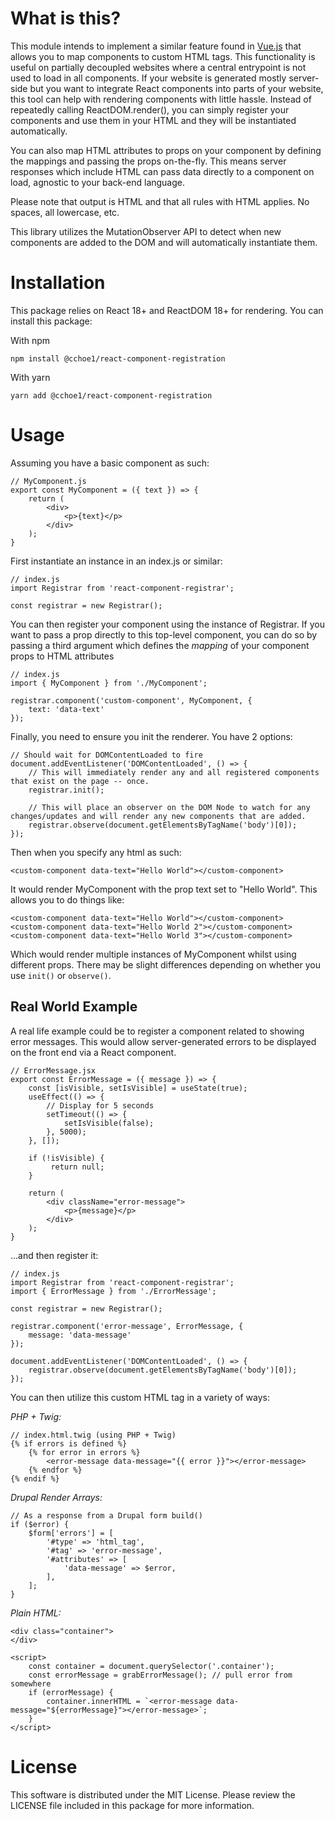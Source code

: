 # What is this?
This module intends to implement a similar feature found in [Vue.js](https://vuejs.org/guide/components/registration.html) that allows you to map components to custom HTML tags.  This functionality is useful on partially decoupled websites where a central entrypoint is not used to load in all components.  If your website is generated mostly server-side but you want to integrate React components into parts of your website, this tool can help with rendering components with little hassle.  Instead of repeatedly calling ReactDOM.render(), you can simply register your components and use them in your HTML and they will be instantiated automatically.

You can also map HTML attributes to props on your component by defining the mappings and passing the props on-the-fly.  This means server responses which include HTML can pass data directly to a component on load, agnostic to your back-end language.


Please note that output is HTML and that all rules with HTML applies.  No spaces, all lowercase, etc.

This library utilizes the MutationObserver API to detect when new components are added to the DOM and will automatically instantiate them. 

# Installation

This package relies on React 18+ and ReactDOM 18+ for rendering.  You can install this package:

With npm

    npm install @cchoe1/react-component-registration

With yarn

    yarn add @cchoe1/react-component-registration

# Usage

Assuming you have a basic component as such:

    // MyComponent.js
    export const MyComponent = ({ text }) => {
        return (
            <div>
                <p>{text}</p>
            </div>
        );
    }

First instantiate an instance in an index.js or similar:

    // index.js
    import Registrar from 'react-component-registrar';

    const registrar = new Registrar();

You can then register your component using the instance of Registrar.  If you want to pass a prop directly to this top-level component, you can do so by passing a third argument which defines the *mapping* of your component props to HTML attributes

    // index.js
    import { MyComponent } from './MyComponent';

    registrar.component('custom-component', MyComponent, {
        text: 'data-text'
    });

Finally, you need to ensure you init the renderer.  You have 2 options:

    // Should wait for DOMContentLoaded to fire
    document.addEventListener('DOMContentLoaded', () => {
        // This will immediately render any and all registered components that exist on the page -- once.
        registrar.init();

        // This will place an observer on the DOM Node to watch for any changes/updates and will render any new components that are added.
        registrar.observe(document.getElementsByTagName('body')[0]);
    });

Then when you specify any html as such:

    <custom-component data-text="Hello World"></custom-component>

It would render MyComponent with the prop text set to "Hello World".  This allows you to do things like:

    <custom-component data-text="Hello World"></custom-component>
    <custom-component data-text="Hello World 2"></custom-component>
    <custom-component data-text="Hello World 3"></custom-component>

Which would render multiple instances of MyComponent whilst using different props.  There may be slight differences depending on whether you use `init()` or `observe()`.

## Real World Example

A real life example could be to register a component related to showing error messages.  This would allow server-generated errors to be displayed on the front end via a React component.

    // ErrorMessage.jsx
    export const ErrorMessage = ({ message }) => {
        const [isVisible, setIsVisible] = useState(true);
        useEffect(() => {
            // Display for 5 seconds
            setTimeout(() => {
                setIsVisible(false);
            }, 5000);
        }, []);

        if (!isVisible) {
             return null;
        }

        return (
            <div className="error-message">
                <p>{message}</p>
            </div>
        );
    }

...and then register it:

    // index.js
    import Registrar from 'react-component-registrar';
    import { ErrorMessage } from './ErrorMessage';

    const registrar = new Registrar();

    registrar.component('error-message', ErrorMessage, {
        message: 'data-message'
    });

    document.addEventListener('DOMContentLoaded', () => {
        registrar.observe(document.getElementsByTagName('body')[0]);
    });
    

You can then utilize this custom HTML tag in a variety of ways:

*PHP + Twig:*

    // index.html.twig (using PHP + Twig)
    {% if errors is defined %}
        {% for error in errors %}
            <error-message data-message="{{ error }}"></error-message>
        {% endfor %}
    {% endif %}

*Drupal Render Arrays:*

    // As a response from a Drupal form build()
    if ($error) {
        $form['errors'] = [
            '#type' => 'html_tag',
            '#tag' => 'error-message',
            '#attributes' => [
                'data-message' => $error,
            ],
        ];
    }

*Plain HTML:*

    <div class="container">
    </div>

    <script>
        const container = document.querySelector('.container');
        const errorMessage = grabErrorMessage(); // pull error from somewhere
        if (errorMessage) {
            container.innerHTML = `<error-message data-message="${errorMessage}"></error-message>`;
        }
    </script>
    

# License

This software is distributed under the MIT License.  Please review the LICENSE file included in this package for more information.